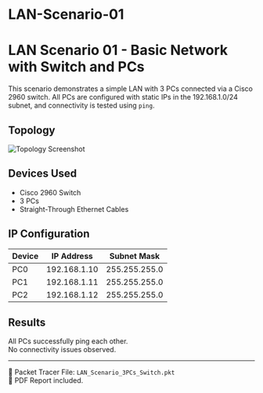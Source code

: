 # LAN-Scenario-01
# LAN Scenario 01 - Basic Network with Switch and PCs

This scenario demonstrates a simple LAN with 3 PCs connected via a Cisco 2960 switch.
All PCs are configured with static IPs in the 192.168.1.0/24 subnet, and connectivity is tested using `ping`.

## Topology

![Topology Screenshot](./topology.png)

## Devices Used
- Cisco 2960 Switch
- 3 PCs
- Straight-Through Ethernet Cables

## IP Configuration

| Device | IP Address | Subnet Mask |
|--------|------------|-------------|
| PC0    | 192.168.1.10 | 255.255.255.0 |
| PC1    | 192.168.1.11 | 255.255.255.0 |
| PC2    | 192.168.1.12 | 255.255.255.0 |

## Results

All PCs successfully ping each other.  
No connectivity issues observed.

---
📎 Packet Tracer File: `LAN_Scenario_3PCs_Switch.pkt`  
📄 PDF Report included.
